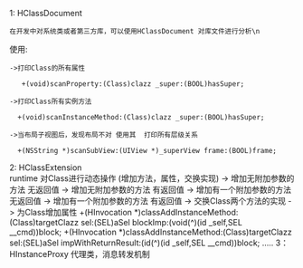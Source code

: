 
  
 1: HClassDocument
 
    在开发中对系统类或者第三方库，可以使用HClassDocument 对库文件进行分析\n
  使用: 
  
    ->打印Class的所有属性
    
       +(void)scanProperty:(Class)clazz _super:(BOOL)hasSuper;
       
    ->打印Class所有实例方法
    
      +(void)scanInstanceMethod:(Class)clazz _super:(BOOL)hasSuper;
      
    ->当布局子视图后，发现布局不对 使用其  打印所有层级关系
    
      +(NSString *)scanSubView:(UIView *)_superView frame:(BOOL)frame;
      
      
  2: HClassExtension    
    runtime 对Class进行动态操作 (增加方法，属性，交换实现)
    -> 增加无附加参数的方法 无返回值
    -> 增加无附加参数的方法 有返回值
    -> 增加有一个附加参数的方法 无返回值
    -> 增加有一个附加参数的方法 有返回值
    -> 交换Class两个方法的实现 
    -> 为Class增加属性
      +(HInvocation *)classAddInstanceMethod:(Class)targetClazz  sel:(SEL)aSel blockImp:(void(^)(id _self,SEL __cmd))block;
      +(HInvocation *)classAddInstanceMethod:(Class)targetClazz  sel:(SEL)aSel impWithReturnResult:(id(^)(id _self,SEL __cmd))block;
      .....
  3：HInstanceProxy
     代理类，消息转发机制
     
